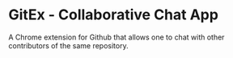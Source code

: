 # GitEx - Collaborative Chat App
A Chrome extension for Github that allows one to chat with other contributors of the same repository.

